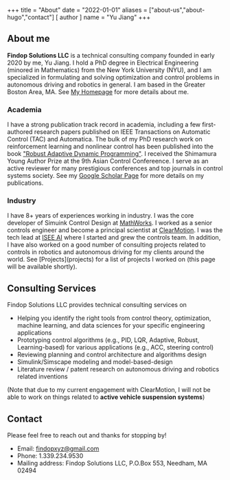 +++
title = "About"
date = "2022-01-01"
aliases = ["about-us","about-hugo","contact"]
[ author ]
  name = "Yu Jiang"
+++

## About me
**Findop Solutions LLC** is a technical consulting company founded in early 2020 by me, Yu Jiang. I hold a PhD degree in Electrical Engineering (minored in Mathematics) from the New York University (NYU), and I am specialized in formulating and solving optimization and control problems in autonomous driving and robotics in general.  I am based in the Greater Boston Area, MA. See [My Homepage](https://yu-jiang.github.io) for more details about me.

### Academia
I have a strong publication track record in academia, including a few first-authored research papers published on IEEE Transactions on Automatic Control (TAC) and Automatica. The bulk of my PhD research work on reinforcement learning and nonlinear control has been published into the book ["Robust Adaptive Dynamic Programming"](https://www.wiley.com/en-us/Robust+Adaptive+Dynamic+Programming-p-9781119132646). I received the Shimamura Young Author Prize at the 9th Asian Control Confereence. I serve as an active reviewer for many prestigious conferences and top journals in control systems society. See my [Google Scholar Page](https://scholar.google.com/citations?user=QYanTRsAAAAJ&hl=en) for more details on my publications. 

### Industry

I have 8+ years of experiences working in industry. I was the core developer of Simuink Control Design at [MathWorks](https://www.mathworks.com). I worked as a senior controls engineer and become a principal scientist at [ClearMotion](https://www.clearmotion.com). I was the tech lead at [ISEE AI](https://www.isee.ai) where I started and grew the controls team. In addition, I have also worked on a good number of consulting projects related to controls in robotics and autonomous driving for my clients around the world. See [Projects](projects\) for a list of projects I worked on (this page will be available shortly).


## Consulting Services
Findop Solutions LLC provides technical consulting services on

* Helping you identify the right tools from control theory, optimization, machine learning, and data sciences for your specific engineering applications
* Prototyping control algorithms 
(e.g., PID, LQR, Adaptive, Robust, Learning-based) for various applications (e.g., ACC, steering control)
* Reviewing planning and control architecture and algorithms design
* Simulink/Simscape modeling and model-based-design
* Literature review / patent research on autonomous driving and robotics related inventions

(Note that due to my current engagement with ClearMotion, I will not be able to work on things related to **active vehicle suspension systems**)

## Contact
Please feel free to reach out and thanks for stopping by!


* Email: findopxyz@gmail.com
* Phone: 1.339.234.9530
* Mailing address: Findop Solutions LLC, P.O.Box 553, Needham, MA 02494